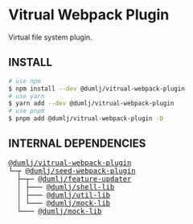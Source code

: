 <!-- This file is dynamically generated. please edit in __readme__ -->

# Vitrual Webpack Plugin

Virtual file system plugin.

## INSTALL

```bash
# use npm
$ npm install --dev @dumlj/vitrual-webpack-plugin
# use yarn
$ yarn add --dev @dumlj/vitrual-webpack-plugin
# use pnpm
$ pnpm add @dumlj/vitrual-webpack-plugin -D
```

## INTERNAL DEPENDENCIES

<pre style="font-family:monospace;"><a href="https://github.com/dumlj/dumlj-build/tree/main/@webpack-plugin/vitrual-webpack-plugin" target="_blank">@dumlj/vitrual-webpack-plugin</a>
└─┬ <a href="https://github.com/dumlj/dumlj-build/tree/main/@webpack-plugin/seed-webpack-plugin" target="_blank">@dumlj/seed-webpack-plugin</a>
  ├─┬─ <a href="https://github.com/dumlj/dumlj-build/tree/main/@feature/feature-updater" target="_blank">@dumlj/feature-updater</a>
  │ ├─── <a href="https://github.com/dumlj/dumlj-build/tree/main/@lib/shell-lib" target="_blank">@dumlj/shell-lib</a>
  │ ├─── <a href="https://github.com/dumlj/dumlj-build/tree/main/@lib/util-lib" target="_blank">@dumlj/util-lib</a>
  │ └─── <a href="https://github.com/dumlj/dumlj-build/tree/main/@lib/mock-lib" target="_blank">@dumlj/mock-lib</a>
  └─── <a href="https://github.com/dumlj/dumlj-build/tree/main/@lib/mock-lib" target="_blank">@dumlj/mock-lib</a></pre>
